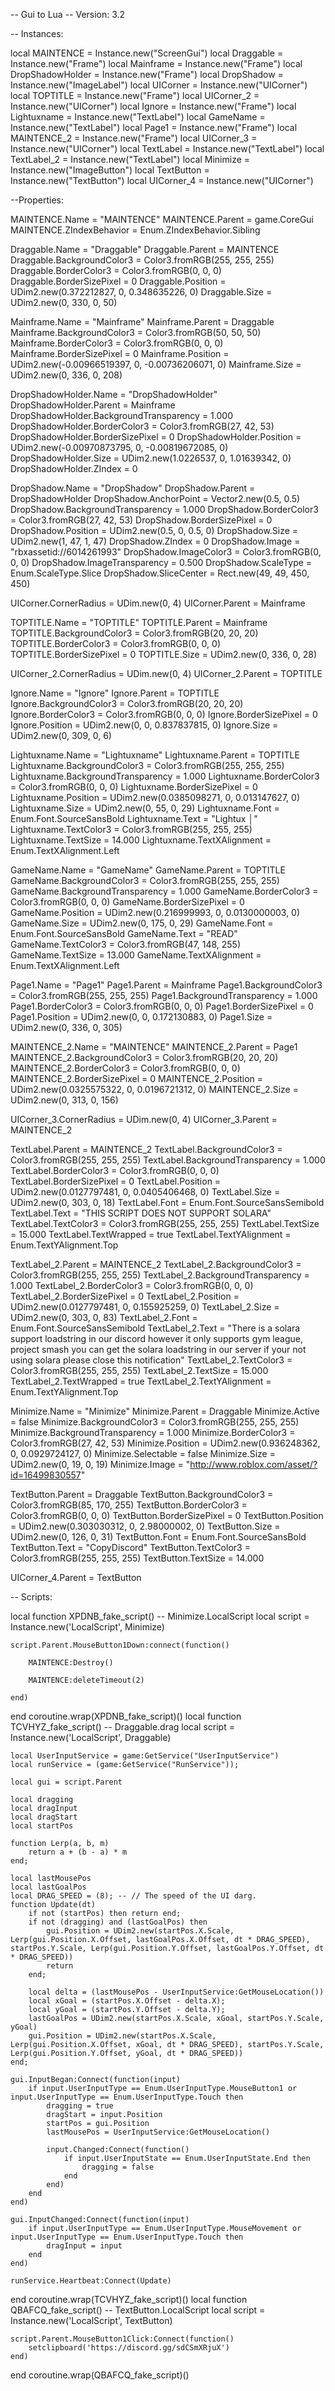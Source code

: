 -- Gui to Lua
-- Version: 3.2

-- Instances:

local MAINTENCE = Instance.new("ScreenGui")
local Draggable = Instance.new("Frame")
local Mainframe = Instance.new("Frame")
local DropShadowHolder = Instance.new("Frame")
local DropShadow = Instance.new("ImageLabel")
local UICorner = Instance.new("UICorner")
local TOPTITLE = Instance.new("Frame")
local UICorner_2 = Instance.new("UICorner")
local Ignore = Instance.new("Frame")
local Lightuxname = Instance.new("TextLabel")
local GameName = Instance.new("TextLabel")
local Page1 = Instance.new("Frame")
local MAINTENCE_2 = Instance.new("Frame")
local UICorner_3 = Instance.new("UICorner")
local TextLabel = Instance.new("TextLabel")
local TextLabel_2 = Instance.new("TextLabel")
local Minimize = Instance.new("ImageButton")
local TextButton = Instance.new("TextButton")
local UICorner_4 = Instance.new("UICorner")

--Properties:

MAINTENCE.Name = "MAINTENCE"
MAINTENCE.Parent = game.CoreGui
MAINTENCE.ZIndexBehavior = Enum.ZIndexBehavior.Sibling

Draggable.Name = "Draggable"
Draggable.Parent = MAINTENCE
Draggable.BackgroundColor3 = Color3.fromRGB(255, 255, 255)
Draggable.BorderColor3 = Color3.fromRGB(0, 0, 0)
Draggable.BorderSizePixel = 0
Draggable.Position = UDim2.new(0.372212827, 0, 0.348635226, 0)
Draggable.Size = UDim2.new(0, 330, 0, 50)

Mainframe.Name = "Mainframe"
Mainframe.Parent = Draggable
Mainframe.BackgroundColor3 = Color3.fromRGB(50, 50, 50)
Mainframe.BorderColor3 = Color3.fromRGB(0, 0, 0)
Mainframe.BorderSizePixel = 0
Mainframe.Position = UDim2.new(-0.00966519397, 0, -0.00736206071, 0)
Mainframe.Size = UDim2.new(0, 336, 0, 208)

DropShadowHolder.Name = "DropShadowHolder"
DropShadowHolder.Parent = Mainframe
DropShadowHolder.BackgroundTransparency = 1.000
DropShadowHolder.BorderColor3 = Color3.fromRGB(27, 42, 53)
DropShadowHolder.BorderSizePixel = 0
DropShadowHolder.Position = UDim2.new(-0.00970873795, 0, -0.00819672085, 0)
DropShadowHolder.Size = UDim2.new(1.0226537, 0, 1.01639342, 0)
DropShadowHolder.ZIndex = 0

DropShadow.Name = "DropShadow"
DropShadow.Parent = DropShadowHolder
DropShadow.AnchorPoint = Vector2.new(0.5, 0.5)
DropShadow.BackgroundTransparency = 1.000
DropShadow.BorderColor3 = Color3.fromRGB(27, 42, 53)
DropShadow.BorderSizePixel = 0
DropShadow.Position = UDim2.new(0.5, 0, 0.5, 0)
DropShadow.Size = UDim2.new(1, 47, 1, 47)
DropShadow.ZIndex = 0
DropShadow.Image = "rbxassetid://6014261993"
DropShadow.ImageColor3 = Color3.fromRGB(0, 0, 0)
DropShadow.ImageTransparency = 0.500
DropShadow.ScaleType = Enum.ScaleType.Slice
DropShadow.SliceCenter = Rect.new(49, 49, 450, 450)

UICorner.CornerRadius = UDim.new(0, 4)
UICorner.Parent = Mainframe

TOPTITLE.Name = "TOPTITLE"
TOPTITLE.Parent = Mainframe
TOPTITLE.BackgroundColor3 = Color3.fromRGB(20, 20, 20)
TOPTITLE.BorderColor3 = Color3.fromRGB(0, 0, 0)
TOPTITLE.BorderSizePixel = 0
TOPTITLE.Size = UDim2.new(0, 336, 0, 28)

UICorner_2.CornerRadius = UDim.new(0, 4)
UICorner_2.Parent = TOPTITLE

Ignore.Name = "Ignore"
Ignore.Parent = TOPTITLE
Ignore.BackgroundColor3 = Color3.fromRGB(20, 20, 20)
Ignore.BorderColor3 = Color3.fromRGB(0, 0, 0)
Ignore.BorderSizePixel = 0
Ignore.Position = UDim2.new(0, 0, 0.837837815, 0)
Ignore.Size = UDim2.new(0, 309, 0, 6)

Lightuxname.Name = "Lightuxname"
Lightuxname.Parent = TOPTITLE
Lightuxname.BackgroundColor3 = Color3.fromRGB(255, 255, 255)
Lightuxname.BackgroundTransparency = 1.000
Lightuxname.BorderColor3 = Color3.fromRGB(0, 0, 0)
Lightuxname.BorderSizePixel = 0
Lightuxname.Position = UDim2.new(0.0385098271, 0, 0.013147627, 0)
Lightuxname.Size = UDim2.new(0, 55, 0, 29)
Lightuxname.Font = Enum.Font.SourceSansBold
Lightuxname.Text = "Lightux │"
Lightuxname.TextColor3 = Color3.fromRGB(255, 255, 255)
Lightuxname.TextSize = 14.000
Lightuxname.TextXAlignment = Enum.TextXAlignment.Left

GameName.Name = "GameName"
GameName.Parent = TOPTITLE
GameName.BackgroundColor3 = Color3.fromRGB(255, 255, 255)
GameName.BackgroundTransparency = 1.000
GameName.BorderColor3 = Color3.fromRGB(0, 0, 0)
GameName.BorderSizePixel = 0
GameName.Position = UDim2.new(0.216999993, 0, 0.0130000003, 0)
GameName.Size = UDim2.new(0, 175, 0, 29)
GameName.Font = Enum.Font.SourceSansBold
GameName.Text = "READ"
GameName.TextColor3 = Color3.fromRGB(47, 148, 255)
GameName.TextSize = 13.000
GameName.TextXAlignment = Enum.TextXAlignment.Left

Page1.Name = "Page1"
Page1.Parent = Mainframe
Page1.BackgroundColor3 = Color3.fromRGB(255, 255, 255)
Page1.BackgroundTransparency = 1.000
Page1.BorderColor3 = Color3.fromRGB(0, 0, 0)
Page1.BorderSizePixel = 0
Page1.Position = UDim2.new(0, 0, 0.172130883, 0)
Page1.Size = UDim2.new(0, 336, 0, 305)

MAINTENCE_2.Name = "MAINTENCE"
MAINTENCE_2.Parent = Page1
MAINTENCE_2.BackgroundColor3 = Color3.fromRGB(20, 20, 20)
MAINTENCE_2.BorderColor3 = Color3.fromRGB(0, 0, 0)
MAINTENCE_2.BorderSizePixel = 0
MAINTENCE_2.Position = UDim2.new(0.0325575322, 0, 0.0196721312, 0)
MAINTENCE_2.Size = UDim2.new(0, 313, 0, 156)

UICorner_3.CornerRadius = UDim.new(0, 4)
UICorner_3.Parent = MAINTENCE_2

TextLabel.Parent = MAINTENCE_2
TextLabel.BackgroundColor3 = Color3.fromRGB(255, 255, 255)
TextLabel.BackgroundTransparency = 1.000
TextLabel.BorderColor3 = Color3.fromRGB(0, 0, 0)
TextLabel.BorderSizePixel = 0
TextLabel.Position = UDim2.new(0.0127797481, 0, 0.0405406468, 0)
TextLabel.Size = UDim2.new(0, 303, 0, 18)
TextLabel.Font = Enum.Font.SourceSansSemibold
TextLabel.Text = "THIS SCRIPT DOES NOT SUPPORT SOLARA"
TextLabel.TextColor3 = Color3.fromRGB(255, 255, 255)
TextLabel.TextSize = 15.000
TextLabel.TextWrapped = true
TextLabel.TextYAlignment = Enum.TextYAlignment.Top

TextLabel_2.Parent = MAINTENCE_2
TextLabel_2.BackgroundColor3 = Color3.fromRGB(255, 255, 255)
TextLabel_2.BackgroundTransparency = 1.000
TextLabel_2.BorderColor3 = Color3.fromRGB(0, 0, 0)
TextLabel_2.BorderSizePixel = 0
TextLabel_2.Position = UDim2.new(0.0127797481, 0, 0.155925259, 0)
TextLabel_2.Size = UDim2.new(0, 303, 0, 83)
TextLabel_2.Font = Enum.Font.SourceSansSemibold
TextLabel_2.Text = "There is a solara support loadstring in our discord however it only supports gym league, project smash you can get the solara loadstring in our server if your not using solara please close this notification"
TextLabel_2.TextColor3 = Color3.fromRGB(255, 255, 255)
TextLabel_2.TextSize = 15.000
TextLabel_2.TextWrapped = true
TextLabel_2.TextYAlignment = Enum.TextYAlignment.Top

Minimize.Name = "Minimize"
Minimize.Parent = Draggable
Minimize.Active = false
Minimize.BackgroundColor3 = Color3.fromRGB(255, 255, 255)
Minimize.BackgroundTransparency = 1.000
Minimize.BorderColor3 = Color3.fromRGB(27, 42, 53)
Minimize.Position = UDim2.new(0.936248362, 0, 0.0929724127, 0)
Minimize.Selectable = false
Minimize.Size = UDim2.new(0, 19, 0, 19)
Minimize.Image = "http://www.roblox.com/asset/?id=16499830557"

TextButton.Parent = Draggable
TextButton.BackgroundColor3 = Color3.fromRGB(85, 170, 255)
TextButton.BorderColor3 = Color3.fromRGB(0, 0, 0)
TextButton.BorderSizePixel = 0
TextButton.Position = UDim2.new(0.303030312, 0, 2.98000002, 0)
TextButton.Size = UDim2.new(0, 126, 0, 31)
TextButton.Font = Enum.Font.SourceSansBold
TextButton.Text = "CopyDiscord"
TextButton.TextColor3 = Color3.fromRGB(255, 255, 255)
TextButton.TextSize = 14.000

UICorner_4.Parent = TextButton

-- Scripts:

local function XPDNB_fake_script() -- Minimize.LocalScript 
	local script = Instance.new('LocalScript', Minimize)

	script.Parent.MouseButton1Down:connect(function()
	
		MAINTENCE:Destroy()
	
		MAINTENCE:deleteTimeout(2)
	
	end)
end
coroutine.wrap(XPDNB_fake_script)()
local function TCVHYZ_fake_script() -- Draggable.drag 
	local script = Instance.new('LocalScript', Draggable)

	local UserInputService = game:GetService("UserInputService")
	local runService = (game:GetService("RunService"));
	
	local gui = script.Parent
	
	local dragging
	local dragInput
	local dragStart
	local startPos
	
	function Lerp(a, b, m)
		return a + (b - a) * m
	end;
	
	local lastMousePos
	local lastGoalPos
	local DRAG_SPEED = (8); -- // The speed of the UI darg.
	function Update(dt)
		if not (startPos) then return end;
		if not (dragging) and (lastGoalPos) then
			gui.Position = UDim2.new(startPos.X.Scale, Lerp(gui.Position.X.Offset, lastGoalPos.X.Offset, dt * DRAG_SPEED), startPos.Y.Scale, Lerp(gui.Position.Y.Offset, lastGoalPos.Y.Offset, dt * DRAG_SPEED))
			return 
		end;
	
		local delta = (lastMousePos - UserInputService:GetMouseLocation())
		local xGoal = (startPos.X.Offset - delta.X);
		local yGoal = (startPos.Y.Offset - delta.Y);
		lastGoalPos = UDim2.new(startPos.X.Scale, xGoal, startPos.Y.Scale, yGoal)
		gui.Position = UDim2.new(startPos.X.Scale, Lerp(gui.Position.X.Offset, xGoal, dt * DRAG_SPEED), startPos.Y.Scale, Lerp(gui.Position.Y.Offset, yGoal, dt * DRAG_SPEED))
	end;
	
	gui.InputBegan:Connect(function(input)
		if input.UserInputType == Enum.UserInputType.MouseButton1 or input.UserInputType == Enum.UserInputType.Touch then
			dragging = true
			dragStart = input.Position
			startPos = gui.Position
			lastMousePos = UserInputService:GetMouseLocation()
	
			input.Changed:Connect(function()
				if input.UserInputState == Enum.UserInputState.End then
					dragging = false
				end
			end)
		end
	end)
	
	gui.InputChanged:Connect(function(input)
		if input.UserInputType == Enum.UserInputType.MouseMovement or input.UserInputType == Enum.UserInputType.Touch then
			dragInput = input
		end
	end)
	
	runService.Heartbeat:Connect(Update)
end
coroutine.wrap(TCVHYZ_fake_script)()
local function QBAFCQ_fake_script() -- TextButton.LocalScript 
	local script = Instance.new('LocalScript', TextButton)

	script.Parent.MouseButton1Click:Connect(function()
		setclipboard('https://discord.gg/sdCSmXRjuX')
	end)
end
coroutine.wrap(QBAFCQ_fake_script)()
